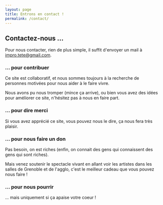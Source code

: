 ```yaml
---
layout: page
title: Entrons en contact !
permalink: /contact/
---
```


## Contactez-nous ...

Pour nous contacter, rien de plus simple, il suffit d'envoyer un mail à <a href='mailto:impro.tete@gmail.com'>impro.tete@gmail.com</a>.

### ... pour contribuer
Ce site est collaboratif, et nous sommes toujours à la recherche de personnes motivées pour nous aider à le faire vivre.

Nous avons pu nous tromper (mince ça arrive), ou bien vous avez des idées pour améliorer ce site, n'hésitez pas à nous en faire part.

### ... pour dire merci
Si vous avez apprécié ce site, vous pouvez nous le dire, ça nous fera très plaisir.

### ... pour nous faire un don
Pas besoin, on est riches (enfin, on connait des gens qui connaissent des gens qui sont riches).

Mais venez soutenir le spectacle vivant en allant voir les artistes dans les salles de Grenoble et de l'agglo, c'est le meilleur cadeau que vous pouvez nous faire !

### ... pour nous pourrir
... mais uniquement si ça apaise votre coeur !

